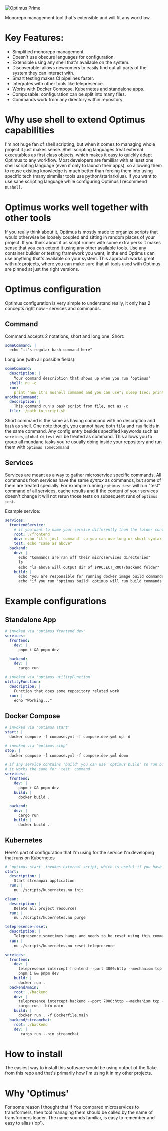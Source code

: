 ![Optimus Prime](https://www.dexerto.com/cdn-cgi/image/width=3840,quality=75,format=auto/https://editors.dexerto.com/wp-content/uploads/2023/04/21/Transformers-1.jpg)

Monorepo management tool that's extensible and will fit any workflow.

# Key Features:

- Simplified monorepo management.
- Doesn't use obscure languages for configuration.
- Extensible using any shell that's available on the system.
- Discoverable: allows newcomers to easily find out all parts of the system they can interact with.
- Smart testing makes CI pipelines faster.
- Integrates with other tools like telepresence.
- Works with Docker Compose, Kubernetes and standalone apps.
- Composable: configuration can be split into many files.
- Commands work from any directory within repository.

# Why use shell to extend Optimus capabilities

I'm not huge fan of shell scripting, but when it comes to managing whole project it just makes sense. Shell scripting languages treat external executables as first class objects, which makes it easy to quickly adapt Optimus to any workflow. Most developers are familliar with at least one shell scripting language (even if only to launch their apps), so allowing them to reuse existing knowledge is much better than forcing them into using specific tech (many simmilar tools use python/starlark/lua). If you want to use sane scripting language while configuring Optimus I recommend `nushell`.

# Optimus works well together with other tools

If you really think about it, Optimus is mostly made to organize scripts that would otherwise be loosely coupled and sitting in random places of your project. If you think about it as script runner with some extra perks it makes sense that you can extend it using any other available tools. Use any container builder or testing framework you want, in the end Optimus can use anything that's available on your system. This approach works great with *nix* projects, where you can make sure that all tools used with Optimus are pinned at just the right versions.

# Optimus configuration

Optimus configuration is very simple to understand really, it only has 2 concepts right now - services and commands.

## Command

Command accepts 2 notations, short and long one.
Short:
```yaml
someCommand: |
  echo "it's regular bash command here"
```
Long one (with all possible fields):
```yaml
someCommand: 
  description: |
    Your command description that shows up when you run 'optimus'
  shell: nu -c
  run:
    print "now it's nushell command and you can use"; sleep 1sec; print "nushell syntax instead";
anotherCommand:
  description: |
    This command run's bash script from file, not as -c
  file: ./path_to_script.sh
```

Short command is the same as having command with no description and `bash` as shell. One note though, you cannot have both `file` and `run` fields in the same command. Any config entry besides specified keywords such as `services`, `global` or `test` will be treated as command. This allows you to group all mundane tasks you're usually doing inside your repository and run them with `optimus someCommand`


## Services

Services are meant as a way to gather microservice specific commands. All commands from services have the same *syntax* as commands, but some of them are treated specially. For example running `optimus test` will run "test" command of all services, cache results and if the content of your services doesn't change it will not rerun those tests on subsequent runs of `optimus test`. 

Example service:
```yaml
services:
  frontendService:
    # if you want to name your service differently than the folder containing it, use 'root' propety so commands work fine
    root: ./frontend
    dev: echo "it's just 'command' so you can use long or short syntax here"
    test: echo "same as above"
  backend:
    dev: |
      echo "Commands are ran off their microservices directories"
      ls
      echo "ls above will output dir of $PROJECT_ROOT/backend folder"
    build: |
      echo "you are responsible for running docker image build commands"
      echo "if you run 'optimus build' optimus will run build commands of all services cocurrently"
```

# Example configurations

## Standalone App

```yaml
# invoked via 'optimus frontend dev'
services:
  frontend:
    dev: |
      pnpm i && pnpm dev

  backend:
    dev: |
      cargo run

# invoked via 'optimus utilityFunction'
utilityFunction:
  description: |
    Function that does some repository related work
  run: |
    echo "Working..."
```

## Docker Compose

```yaml
# invoked via 'optimus start'
start: |
  docker compose -f compose.yml -f compose.dev.yml up -d

# invoked via 'optimus stop'
stop: |
  docker compose -f compose.yml -f compose.dev.yml down

# if any service contains 'build' you can use 'optimus build' to run builds in all services cocurrently
# it works the same for 'test' command
services:
  frontend:
    dev: |
      pnpm i && pnpm dev
    build: |
      docker build .

  backend:
    dev: |
      cargo run
    build: |
      docker build .
```

## Kubernetes

Here's part of configuration that I'm using for the service I'm developing that runs on Kubernetes
```yaml
# 'optimus start' invokes external script, which is useful if you have more logic to some step
start:
  description: |
    Start streampai application
  run: |
    nu ./scripts/kubernetes.nu init

clean: 
  description: |
    Delete all project resources
  run: |
    nu ./scripts/kubernetes.nu purge

telepresence-reset: 
  description: |
    Telepresence sometimes hangs and needs to be reset using this command
  run: |
    nu ./scripts/kubernetes.nu reset-telepresence     

services:
  frontend:
    dev: |
      telepresence intercept frontend --port 3000:http --mechanism tcp --namespace streampai
      pnpm i && pnpm dev
    build: |
      docker run .
  backend/main:
    root: ./backend
    dev: |
      telepresence intercept backend --port 7000:http --mechanism tcp --namespace streampai
      cargo run --bin main
    build: |
      docker run . -f Dockerfile.main
  backend/streamchat:
    root: ./backend
    dev: |
       cargo run --bin streamchat
```


# How to install

The easiest way to install this software would be using output of the flake from this repo and that's primarily how I'm using it in my other projects.

# Why 'Optimus'

For some reason I thought that if You compared microservices to transformers, then tool managing them should be called by the name of transformers leader. The name sounds familiar, is easy to remember and easy to alias ('op'). 